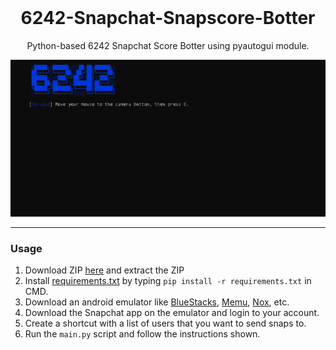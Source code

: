 <br/>
<div align="center">

  # 6242-Snapchat-Snapscore-Botter

  Python-based 6242 Snapchat Score Botter using pyautogui module.

  ![image](https://github.com/sloww24/6242-Snapchat-Snapscore-Botter/blob/main/6242.png)


  
</div>

--------------------------------------

### Usage


1. Download ZIP <a href="https://github.com/sloww24/6242-Snapchat-Snapscore-Botter/archive/refs/heads/main.zip">here</a> and extract the ZIP
2. Install <a href="https://github.com/sloww24/6242-Snapchat-Snapscore-Botter/blob/main/requirements.txt">requirements.txt</a> by typing `pip install -r requirements.txt` in CMD.
3. Download an android emulator like <a href="https://www.bluestacks.com/">BlueStacks</a>, <a href="https://www.memuplay.com/">Memu</a>, <a href="https://www.bignox.com/">Nox</a>, etc.
4. Download the Snapchat app on the emulator and login to your account.
5. Create a shortcut with a list of users that you want to send snaps to.
6. Run the `main.py` script and follow the instructions shown.
